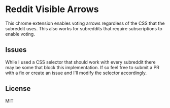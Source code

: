 # Reddit Visible Arrows

This chrome extension enables voting arrows regardless of the CSS that the subreddit uses. This also works for subreddits that require subscriptions to enable voting.

## Issues
While I used a CSS selector that should work with every subreddit there may be some that block this implementation. If so feel free to submit a PR with a fix or create an issue and I'll modify the selector accordingly.

## License
MIT
